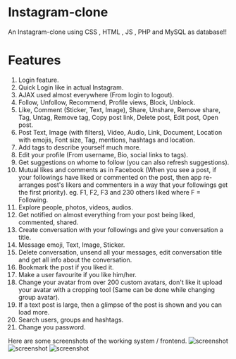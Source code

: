 # Instagram-clone

An Instagram-clone using CSS , HTML , JS , PHP and MySQL as database!!

# Features
1. Login feature.
2. Quick Login like in actual Instagram.
3. AJAX used almost everywhere (From login to logout).
4. Follow, Unfollow, Recommend, Profile views, Block, Unblock.
5. Like, Comment (Sticker, Text, Image), Share, Unshare, Remove share, Tag, Untag, Remove tag, Copy post link, Delete post, Edit post, Open post.
6. Post Text, Image (with filters), Video, Audio, Link, Document, Location with emojis, Font size, Tag, mentions, hashtags and location.
7. Add tags to describe yourself much more.
8. Edit your profile (From username, Bio, social links to tags).
9. Get suggestions on whome to follow (you can also refresh suggestions).
10. Mutual likes and comments as in Facebook (When you see a post, if your followings have liked or commented on the post, then app re-arranges post's likers and commenters in a way that your followings get the first priority).
eg. F1, F2, F3 and 230 others liked where F = Following.
11. Explore people, photos, videos, audios.
12. Get notified on almost everything from your post being liked, commented, shared.
13. Create conversation with your followings and give your conversation a title.
14. Message emoji, Text, Image, Sticker.
15. Delete conversation, unsend all your messages, edit conversation title and get all info about the conversation.
16. Bookmark the post if you liked it.
17. Make a user favourite if you like him/her.
18. Change your avatar from over 200 custom avatars, don't like it upload your avatar with a cropping tool (Same can be done while changing group avatar).
19. If a text post is large, then a glimpse of the post is shown and you can load more.
20. Search users, groups and hashtags.
21. Change you password.

Here are some screenshots of the working system / frontend.
![screenshot](https://i2.paste.pics/eb1ef8ccd64257cbfce13d6b9ec96319.png)
![screenshot](https://i2.paste.pics/167b5d07b393b88e8570b08c93c4430a.png)
![screenshot](https://i2.paste.pics/42633853a2a493694d37d872fdfbf2c7.png)